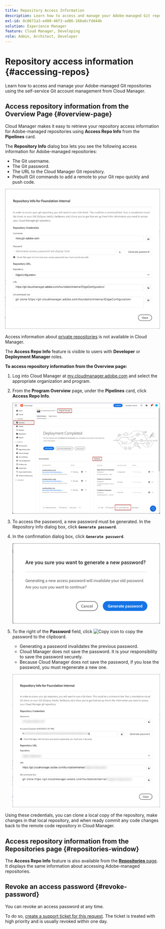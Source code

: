 ```yaml
---
title: Repository Access Information
description: Learn how to access and manage your Adobe-managed Git repositories using the self-service Git account management from Cloud Manager.
exl-id: 0c0671a3-e400-46f3-ad86-166a6cfdd44b
solution: Experience Manager
feature: Cloud Manager, Developing
role: Admin, Architect, Developer
---
```


# Repository access information {#accessing-repos}

Learn how to access and manage your Adobe-managed Git repositories using the self-service Git account management from Cloud Manager.

## Access repository information from the Overview Page {#overview-page}

Cloud Manager makes it easy to retrieve your repository access information for Adobe-managed repositories using **Access Repo Info** from the **Pipelines** card.  

The **Repository Info** dialog box lets you see the following access information for Adobe-managed repositories:

   * The Git username.
   * The Git password.
   * The URL to the Cloud Manager Git repository.
   * Prebuilt Git commands to add a remote to your Git repo quickly and push code.

   ![Repository Info window](assets/repository-info.png)

Access information about [private repositories](private-repositories.md) is not available in Cloud Manager.

The **Access Repo Info** feature is visible to users with **Developer** or **Deployment Manager** roles.

**To access repository information from the Overview page:**

1. Log into Cloud Manager at [my.cloudmanager.adobe.com](https://my.cloudmanager.adobe.com/) and select the appropriate organization and program.

1. From the **Program Overview** page, under the **Pipelines** card, click **Access Repo Info**. 

   ![Access Repo Info on Pipelilnes card](assets/pipelines-card.png)

1. To access the password, a new password must be generated. In the Repository Info dialog box, click **`Generate password`**.

1. In the confirmation dialog box, click **`Generate password`**.

   ![Confirm password generation](assets/confirm-generated-password.png)

1. To the right of the **Password** field, click ![Copy icon](https://spectrum.adobe.com/static/icons/workflow_18/Smock_Copy_18_N.svg) to copy the password to the clipboard.

   * Generating a password invalidates the previous password.
   * Cloud Manager does not save the password. It is your responsibility to save the password securely.
   * Because Cloud Manager does not save the password, if you lose the password, you must regenerate a new one.

   ![Copy password in Repository Info dialog box](/help/implementing/cloud-manager/managing-code/assets/repository-copy-password.png)

Using these credentials, you can clone a local copy of the repository, make changes in that local repository, and when ready commit any code changes back to the remote code repository in Cloud Manager.

## Access repository information from the Repositories page {#repositories-window}

The **Access Repo Info** feature is also available from the [**Repositories** page](managing-repositories.md). It displays the same information about accessing Adobe-managed repositories.

## Revoke an access password {#revoke-password}

You can revoke an access password at any time. 

To do so, [create a support ticket for this request](https://experienceleague.adobe.com/?support-solution=Experience+Manager&support-tab=home#support). The ticket is treated with high priority and is usually revoked within one day.

